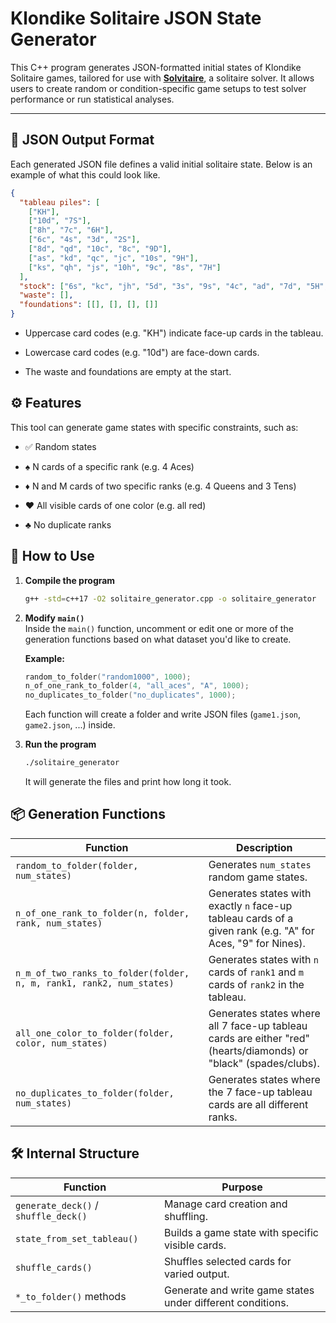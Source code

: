 # Klondike Solitaire JSON State Generator

This C++ program generates JSON-formatted initial states of Klondike Solitaire games, tailored for use with **[Solvitaire](https://github.com/joshstoneback/Modified-Solvitaire)**, a solitaire solver. It allows users to create random or condition-specific game setups to test solver performance or run statistical analyses.

---

## 🧩 JSON Output Format

Each generated JSON file defines a valid initial solitaire state. Below is an example of what this could look like.

```json
{
  "tableau piles": [
    ["KH"],
    ["10d", "7S"],
    ["8h", "7c", "6H"],
    ["6c", "4s", "3d", "2S"],
    ["8d", "qd", "10c", "8c", "9D"],
    ["as", "kd", "qc", "jc", "10s", "9H"],
    ["ks", "qh", "js", "10h", "9c", "8s", "7H"]
  ],
  "stock": ["6s", "kc", "jh", "5d", "3s", "9s", "4c", "ad", "7d", "5H", "2H", "4D", "3H", "2C", "ah", "ac"],
  "waste": [],
  "foundations": [[], [], [], []]
}
```

- Uppercase card codes (e.g. "KH") indicate face-up cards in the tableau.

- Lowercase card codes (e.g. "10d") are face-down cards.

- The waste and foundations are empty at the start.

## ⚙️ Features
This tool can generate game states with specific constraints, such as:

- ✅ Random states

- ♠️ N cards of a specific rank (e.g. 4 Aces)

- ♦️ N and M cards of two specific ranks (e.g. 4 Queens and 3 Tens)

- ♥️ All visible cards of one color (e.g. all red)

- ♣️ No duplicate ranks

## 🚀 How to Use

1. **Compile the program**  
   ```bash
   g++ -std=c++17 -O2 solitaire_generator.cpp -o solitaire_generator
   ```

2. **Modify `main()`**  
   Inside the `main()` function, uncomment or edit one or more of the generation functions based on what dataset you'd like to create.

   **Example:**
   ```cpp
   random_to_folder("random1000", 1000);
   n_of_one_rank_to_folder(4, "all_aces", "A", 1000);
   no_duplicates_to_folder("no_duplicates", 1000);
   ```
   Each function will create a folder and write JSON files (`game1.json`, `game2.json`, ...) inside.

3. **Run the program**  
   ```bash
   ./solitaire_generator
   ```
   It will generate the files and print how long it took.


## 📦 Generation Functions

| Function | Description |
|----------|-------------|
| `random_to_folder(folder, num_states)` | Generates `num_states` random game states. |
| `n_of_one_rank_to_folder(n, folder, rank, num_states)` | Generates states with exactly `n` face-up tableau cards of a given rank (e.g. "A" for Aces, "9" for Nines). |
| `n_m_of_two_ranks_to_folder(folder, n, m, rank1, rank2, num_states)` | Generates states with `n` cards of `rank1` and `m` cards of `rank2` in the tableau. |
| `all_one_color_to_folder(folder, color, num_states)` | Generates states where all 7 face-up tableau cards are either "red" (hearts/diamonds) or "black" (spades/clubs). |
| `no_duplicates_to_folder(folder, num_states)` | Generates states where the 7 face-up tableau cards are all different ranks. |


## 🛠 Internal Structure

| Function | Purpose |
|----------|---------|
| `generate_deck()` / `shuffle_deck()` | Manage card creation and shuffling. |
| `state_from_set_tableau()` | Builds a game state with specific visible cards. |
| `shuffle_cards()` | Shuffles selected cards for varied output. |
| `*_to_folder()` methods | Generate and write game states under different conditions. |

